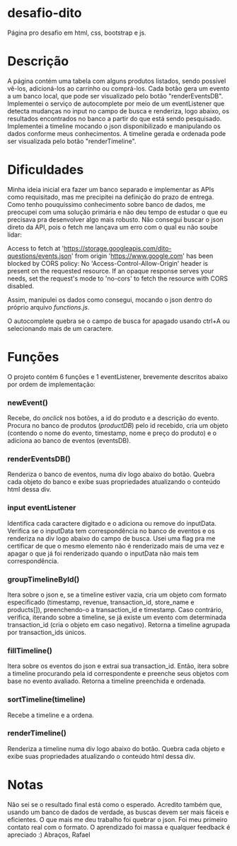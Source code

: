 # desafio-dito

Página pro desafio em html, css, bootstrap e js.

# Descrição

A página contém uma tabela com alguns produtos listados, sendo possível vê-los, adicioná-los ao carrinho ou comprá-los. Cada botão gera um evento a um banco local, que pode ser visualizado pelo botão "renderEventsDB". Implementei o serviço de autocomplete por meio de um eventListener que detecta mudanças no input no campo de busca e renderiza, logo abaixo, os resultados encontrados no banco a partir do que está sendo pesquisado. Implementei a timeline mocando o json disponibilizado e manipulando os dados conforme meus conhecimentos. A timeline gerada e ordenada pode ser visualizada pelo botão "renderTimeline".

# Dificuldades

Minha ideia inicial era fazer um banco separado e implementar as APIs como requisitado, mas me precipitei na definição do prazo de entrega. Como tenho pouquíssimo conhecimento sobre banco de dados, me preocupei com uma solução primária e não deu tempo de estudar o que eu precisava pra desenvolver algo mais robusto.
Não consegui buscar o json direto da API, pois o fetch me lançava um erro com o qual eu não soube lidar:

Access to fetch at 'https://storage.googleapis.com/dito-questions/events.json' from origin 'https://www.google.com' has been blocked by CORS policy: No 'Access-Control-Allow-Origin' header is present on the requested resource. If an opaque response serves your needs, set the request's mode to 'no-cors' to fetch the resource with CORS disabled.

Assim, manipulei os dados como consegui, mocando o json dentro do próprio arquivo *functions.js*.

O autocomplete quebra se o campo de busca for apagado usando ctrl+A ou selecionando mais de um caractere.

# Funções

O projeto contém 6 funções e 1 eventListener, brevemente descritos abaixo por ordem de implementação:

### newEvent()
Recebe, do *onclick* nos botões, a id do produto e a descrição do evento. Procura no banco de produtos (*productDB*) pelo id recebido, cria um objeto (contendo o nome do evento, timestamp, nome e preço do produto) e o adiciona ao banco de eventos (eventsDB).

### renderEventsDB()
Renderiza o banco de eventos, numa div logo abaixo do botão. Quebra cada objeto do banco e exibe suas propriedades atualizando o conteúdo html dessa div.

### input eventListener
Identifica cada caractere digitado e o adiciona ou remove do inputData. Verifica se o inputData tem correspondência no banco de eventos e os renderiza na div logo abaixo do campo de busca. Usei uma flag pra me certificar de que o mesmo elemento não é renderizado mais de uma vez e apagar o que já foi renderizado quando o inputData não mais tem correspondência.

### groupTimelineById()
Itera sobre o json e, se a timeline estiver vazia, cria um objeto com formato especificado (timestamp, revenue, transaction_id, store_name e products[]), preenchendo-o a transaction_id e timestamp. Caso contrário, verifica, iterando sobre a timeline, se já existe um evento com determinada transaction_id (cria o objeto em caso negativo). Retorna a timeline agrupada por transaction_ids únicos.

### fillTimeline()
Itera sobre os eventos do json e extrai sua transaction_id. Então, itera sobre a timeline procurando pela id correspondente e preenche seus objetos com base no evento avaliado. Retorna a timeline preenchida e ordenada.

### sortTimeline(timeline)
Recebe a timeline e a ordena.

### renderTimeline()
Renderiza a timeline numa div logo abaixo do botão. Quebra cada objeto e exibe suas propriedades atualizando o conteúdo html dessa div.

# Notas

Não sei se o resultado final está como o esperado. Acredito também que, usando um banco de dados de verdade, as buscas devem ser mais fáceis e eficientes. O que mais me deu trabalho foi quebrar o json. Foi meu primeiro contato real com o formato. O aprendizado foi massa e qualquer feedback é apreciado :)
Abraços,
Rafael
